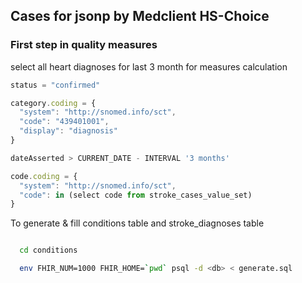 ## Cases for jsonp by Medclient HS-Choice


### First step in quality measures

select all heart diagnoses for last 3 month
for measures calculation


```javascript
status = "confirmed"

category.coding = {
  "system": "http://snomed.info/sct",
  "code": "439401001",
  "display": "diagnosis"
}

dateAsserted > CURRENT_DATE - INTERVAL '3 months'

code.coding = {
  "system": "http://snomed.info/sct",
  "code": in (select code from stroke_cases_value_set)
}

```

To generate & fill conditions table and stroke_diagnoses table

```bash

  cd conditions

  env FHIR_NUM=1000 FHIR_HOME=`pwd` psql -d <db> < generate.sql
```
